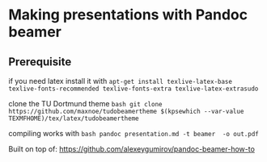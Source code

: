 # Making presentations with Pandoc beamer


## Prerequisite
if you need latex install it with 
```apt-get install texlive-latex-base texlive-fonts-recommended texlive-fonts-extra texlive-latex-extrasudo  ```

clone the TU Dortmund theme
```bash git clone https://github.com/maxnoe/tudobeamertheme $(kpsewhich --var-value TEXMFHOME)/tex/latex/tudobeamertheme```

compiling works with 
```bash pandoc presentation.md -t beamer  -o out.pdf```

Built on top of: 
https://github.com/alexeygumirov/pandoc-beamer-how-to

